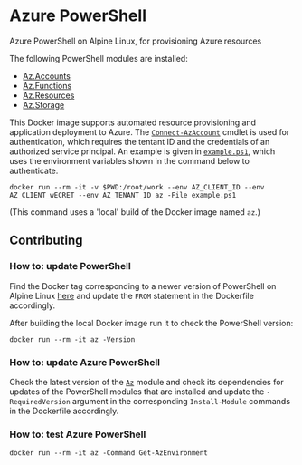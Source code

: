 # Azure PowerShell

Azure PowerShell on Alpine Linux, for provisioning Azure resources

The following PowerShell modules are installed:

- [Az.Accounts](https://www.powershellgallery.com/packages/Az.Accounts)
- [Az.Functions](https://www.powershellgallery.com/packages/Az.Functions)
- [Az.Resources](https://www.powershellgallery.com/packages/Az.Resources)
- [Az.Storage](https://www.powershellgallery.com/packages/Az.Storage)

This Docker image supports automated resource provisioning and application 
deployment to Azure. The [`Connect-AzAccount`][credentials] cmdlet is 
used for authentication, which requires the tentant ID and the credentials of 
an authorized service principal. An example is given in [`example.ps1`](example.ps1), 
which uses the environment variables shown in the command below to authenticate.

```
docker run --rm -it -v $PWD:/root/work --env AZ_CLIENT_ID --env AZ_CLIENT_wECRET --env AZ_TENANT_ID az -File example.ps1
```

(This command uses a 'local' build of the Docker image named `az`.)

[credentials]: https://docs.microsoft.com/en-us/powershell/module/az.accounts/Connect-AzAccount

## Contributing

### How to: update PowerShell

Find the Docker tag corresponding to a newer version of PowerShell on Alpine 
Linux [here](https://hub.docker.com/_/microsoft-powershell) and update the 
`FROM` statement in the Dockerfile accordingly.

After building the local Docker image run it to check the PowerShell version:

```
docker run --rm -it az -Version
```

### How to: update Azure PowerShell

Check the latest version of the [`Az`](https://www.powershellgallery.com/packages/Az) 
module and check its dependencies for updates of the PowerShell modules that 
are installed and update the `-RequiredVersion` argument in the corresponding 
`Install-Module` commands in the Dockerfile accordingly.

### How to: test Azure PowerShell

```
docker run --rm -it az -Command Get-AzEnvironment
```
